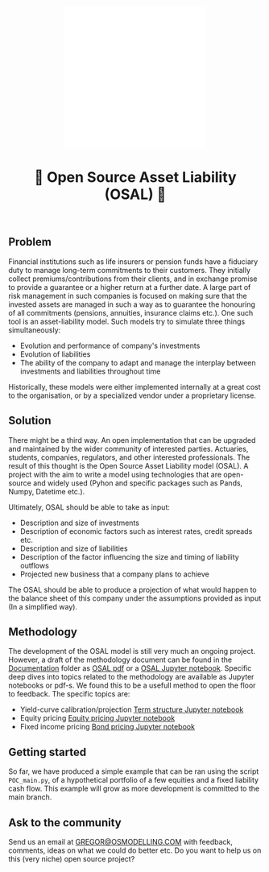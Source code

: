 <div align="center">
  <a href="https://github.com/open-source-modelling" target="_blank">
    <picture>
      <img src="images/Open-source modelling-logos_transparent.png" width=280 alt="Logo"/>
    </picture>
  </a>
</div>


<h1 align="center" style="border-botom: none">
  <b>
    🐍 Open Source Asset Liability (OSAL) 🐍     
  </b>
</h1>

</br>

## Problem
Financial institutions such as life insurers or pension funds have a fiduciary duty to manage long-term commitments to their customers. They initially collect premiums/contributions from their clients, and in exchange promise to provide a guarantee or a higher return at a further date. A large part of risk management in such companies is focused on making sure that the invested assets are managed in such a way as to guarantee the honouring of all commitments (pensions, annuities, insurance claims etc.). One such tool is an asset-liability model. Such models try to simulate three things simultaneously:
 - Evolution and performance of company's investments
 - Evolution of liabilities
 - The ability of the company to adapt and manage the interplay between investments and liabilities throughout time  

Historically, these models were either implemented internally at a great cost to the organisation, or by a specialized vendor under a proprietary license. 

## Solution
There might be a third way. An open implementation that can be upgraded and maintained by the wider community of interested parties. Actuaries, students, companies, regulators, and other interested professionals. The result of this thought is the Open Source Asset Liability model (OSAL). A project with the aim to write a model using technologies that are open-source and widely used (Pyhon and specific packages such as Pands, Numpy, Datetime etc.).

Ultimately, OSAL should be able to take as input:
 - Description and size of investments
 - Description of economic factors such as interest rates, credit spreads etc.
 - Description and size of liabilities
 - Description of the factor influencing the size and timing of liability outflows
 - Projected new business that a company plans to achieve

The OSAL should be able to produce a projection of what would happen to the balance sheet of this company under the assumptions provided as input (In a simplified way). 

## Methodology
The development of the OSAL model is still very much an ongoing project. However, a draft of the methodology document can be found in the [Documentation] folder as [OSAL pdf] or a [OSAL Jupyter notebook].
Specific deep dives into topics related to the methodology are available as Jupyter notebooks or pdf-s. We found this to be a usefull method to open the floor to feedback. The specific topics are:
 - Yield-curve calibration/projection [Term structure Jupyter notebook]
 - Equity pricing [Equity pricing Jupyter notebook]
 - Fixed income pricing [Bond pricing Jupyter notebook]

## Getting started
So far, we have produced a simple example that can be ran using the script `POC_main.py`, of a hypothetical portfolio of a few equities and a fixed liability cash flow. This example will grow as more development is committed to the main branch.

## Ask to the community
Send us an email at GREGOR@OSMODELLING.COM with feedback, comments, ideas on what we could do better etc. Do you want to help us on this (very niche) open source project?

[Documentation]:https://github.com/open-source-modelling/Asset_Liability_Model_POC_python/tree/main/Documentation
[OSAL pdf]:https://github.com/open-source-modelling/Asset_Liability_Model_POC_python/blob/main/Documentation/OSAL_POC_Documentation_draft.pdf
[OSAL Jupyter notebook]:https://github.com/open-source-modelling/Asset_Liability_Model_POC_python/blob/main/Documentation/OSAL_POC_Documentation_draft.ipynb
[Term structure Jupyter notebook]:https://github.com/open-source-modelling/Asset_Liability_Model_POC_python/blob/main/Documentation/PROTOTYPE%20CALIBRATION%20AND%20PROJECTION.ipynb
[Equity pricing Jupyter notebook]:https://github.com/open-source-modelling/Asset_Liability_Model_POC_python/blob/main/Documentation/PROTOTYPE%20EQUITY%20PRICING.ipynb
[Bond pricing Jupyter notebook]: https://github.com/open-source-modelling/Asset_Liability_Model_POC_python/blob/main/Documentation/PROTOTYPE%20BOND%20PRICING.ipynb
